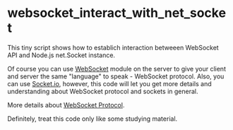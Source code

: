 # websocket_interact_with_net_socket

This tiny script shows how to establich interaction betweeen WebSocket API and Node.js net.Socket instance.

Of course you can use <a href="https://www.npmjs.com/package/ws">WebSocket</a> module on the server to give your client and server the same "language" to speak - WebSocket protocol. Also, you can use <a href="https://www.npmjs.com/package/socket.io">Socket.io</a>, however, this code will let you get more details and understanding about WebSocket protocol and sockets in general. 

More details about <a href="https://tools.ietf.org/html/rfc6455">WebSocket Protocol</a>.

Definitely, treat this code only like some studying material.

